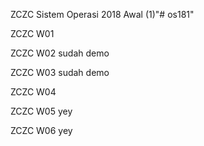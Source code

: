 ZCZC Sistem Operasi 2018 Awal (1)"# os181" 

ZCZC W01

ZCZC W02 sudah demo

ZCZC W03 sudah demo

ZCZC W04

ZCZC W05 yey

ZCZC W06 yey
